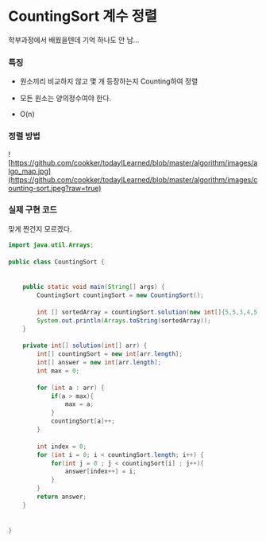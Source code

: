 # CountingSort 계수 정렬



학부과정에서 배웠을텐데 기억 하나도 안 남...



### 특징

- 원소끼리 비교하지 않고 몇 개 등장하는지 Counting하여 정렬

- 모든 원소는 양의정수여야 한다.

- O(n)



### 정렬 방법

![https://github.com/cookker/todayILearned/blob/master/algorithm/images/algo_map.jpg](https://github.com/cookker/todayILearned/blob/master/algorithm/images/counting-sort.jpeg?raw=true)



### 실제 구현 코드



맞게 짠건지 모르겠다.

```java
import java.util.Arrays;

public class CountingSort {


    public static void main(String[] args) {
        CountingSort countingSort = new CountingSort();

        int [] sortedArray = countingSort.solution(new int[]{5,5,3,4,5,1,0,4,1,3,0,2,4,2,3,0});
        System.out.println(Arrays.toString(sortedArray));
    }

    private int[] solution(int[] arr) {
        int[] countingSort = new int[arr.length];
        int[] answer = new int[arr.length];
        int max = 0;

        for (int a : arr) {
            if(a > max){
                max = a;
            }
            countingSort[a]++;
        }

        int index = 0;
        for (int i = 0; i < countingSort.length; i++) {
            for(int j = 0 ; j < countingSort[i] ; j++){
                answer[index++] = i;
            }
        }
        return answer;
    }


}

```
